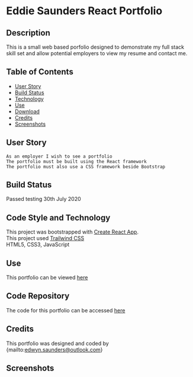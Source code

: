 # Eddie Saunders React Portfolio

## Description

This is a small web based porfolio designed to demonstrate my full stack skill set and allow potential employers to view my resume and contact me.

## Table of Contents

- [User Story](#User%20Story)
- [Build Status](#Build%20Status)
- [Technology](#Code%20Style%20and%20Technology)
- [Use](#Use)
- [Download](#Code%20Repository)
- [Credits](#Credits)
- [Screenshots](#Screenshots)

## User Story

```
As an employer I wish to see a portfolio
The portfolio must be built using the React framework
The portfolio must also use a CSS framework beside Bootstrap
```

## Build Status

Passed testing 30th July 2020

## Code Style and Technology

This project was bootstrapped with [Create React App](https://github.com/facebook/create-react-app). </br>
This project used [Trailwind CSS](https://tailwindcss.com/)</br>
HTML5, CSS3, JavaScript

## Use

This portfolio can be viewed [here](https://eddie-saunders.herokuapp.com/)

## Code Repository

The code for this portfolio can be accessed [here](https://github.com/SaundersEddie/Eddie-Saunders-React-Portfolio)

## Credits

This portfolio was designed and coded by {mailto:edwyn.saunders@outlook.com}

## Screenshots
